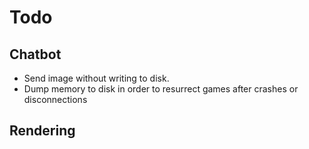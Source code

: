# Todo

## Chatbot
- Send image without writing to disk.
- Dump memory to disk in order to resurrect games after crashes or disconnections

## Rendering
